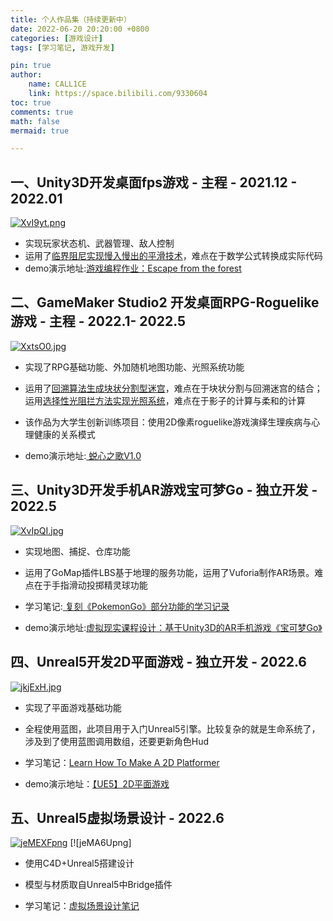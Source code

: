 ```yaml
---
title: 个人作品集（持续更新中）
date: 2022-06-20 20:20:00 +0800
categories: [游戏设计]
tags: [学习笔记, 游戏开发]

pin: true
author: 
    name: CALL1CE
    link: https://space.bilibili.com/9330604
toc: true
comments: true
math: false
mermaid: true

---
```


## 一、Unity3D开发桌面fps游戏 - 主程 - 2021.12 - 2022.01

[![XvI9yt.png](https://s1.ax1x.com/2022/06/20/XvI9yt.png)](https://imgtu.com/i/XvI9yt)

- 实现玩家状态机、武器管理、敌人控制
- 运用了[临界阻尼实现慢入慢出的平滑技术](https://call1ce.github.io/posts/%E5%A4%8D%E7%9B%98%E5%9F%BA%E4%BA%8E%E4%B8%B4%E7%95%8C%E9%98%BB%E5%B0%BC%E5%BC%A6%E7%9A%84%E6%85%A2%E5%85%A5%E6%85%A2%E5%87%BA%E7%9A%84%E5%B9%B3%E6%BB%91%E6%96%B9%E6%B3%95/)，难点在于数学公式转换成实际代码
- demo演示地址:[游戏编程作业：Escape from the forest](https://www.bilibili.com/video/BV1y44y1j7NH?spm_id_from=333.999.0.0)

## 二、GameMaker Studio2 开发桌面RPG-Roguelike游戏 - 主程 - 2022.1- 2022.5

[![XxtsO0.jpg](https://s1.ax1x.com/2022/06/20/XxtsO0.jpg)](https://imgtu.com/i/XxtsO0)

- 实现了RPG基础功能、外加随机地图功能、光照系统功能

- 运用了[回溯算法生成块状分割型迷宫](https://call1ce.github.io/posts/%E5%A4%8D%E7%9B%98%E9%9A%8F%E6%9C%BA%E8%BF%B7%E5%AE%AB/)，难点在于块状分割与回溯迷宫的结合；运用[选择性光阻拦方法实现光照系统](https://call1ce.github.io/posts/%E5%A4%8D%E7%9B%98%E5%8A%A8%E6%80%81%E5%85%89%E7%85%A7%E7%B3%BB%E7%BB%9F/)，难点在于影子的计算与柔和的计算

- 该作品为大学生创新训练项目：使用2D像素roguelike游戏演绎生理疾病与心理健康的关系模式

- demo演示地址:[ 蜕心之歌V1.0](https://www.bilibili.com/video/BV1Zf4y1Z7Kz)

## 三、Unity3D开发手机AR游戏宝可梦Go - 独立开发 - 2022.5

[![XvIpQI.jpg](https://s1.ax1x.com/2022/06/20/XvIpQI.jpg)](https://imgtu.com/i/XvIpQI)

- 实现地图、捕捉、仓库功能

- 运用了GoMap插件LBS基于地理的服务功能，运用了Vuforia制作AR场景。难点在于手指滑动投掷精灵球功能

- 学习笔记:[ 复刻《PokemonGo》部分功能的学习记录](https://call1ce.github.io/posts/%E5%A4%8D%E5%88%BB-PokemonGo-%E9%83%A8%E5%88%86%E5%8A%9F%E8%83%BD%E7%9A%84%E5%AD%A6%E4%B9%A0%E8%AE%B0%E5%BD%95/)

- demo演示地址:[虚拟现实课程设计：基于Unity3D的AR手机游戏《宝可梦Go》](https://www.bilibili.com/video/BV12Y4y1g7qc?spm_id_from=333.999.0.0&vd_source=f4a853b19ac511f1de91664a40bf16e9)

## 四、Unreal5开发2D平面游戏 - 独立开发 - 2022.6

[![jkjExH.jpg](https://s1.ax1x.com/2022/06/25/jkjExH.jpg)](https://imgtu.com/i/jkjExH)

* 实现了平面游戏基础功能

* 全程使用蓝图，此项目用于入门Unreal5引擎。比较复杂的就是生命系统了，涉及到了使用蓝图调用数组，还要更新角色Hud

* 学习笔记：[Learn How To Make A 2D Platformer](https://call1ce.github.io/categories/learn-how-to-make-a-2d-platformer/)

* demo演示地址：[【UE5】2D平面游戏](https://www.bilibili.com/video/BV1pa411W7tq)

## 五、Unreal5虚拟场景设计 - 2022.6

[![jeMEXFpng](https://s1.ax1x.com/2022/06/28/jeMEXF.png)](https://imgtu.com/i/jeMEXF) [![jeMA6Upng]

* 使用C4D+Unreal5搭建设计

* 模型与材质取自Unreal5中Bridge插件

* 学习笔记：[虚拟场景设计笔记](https://call1ce.github.io/posts/%E8%99%9A%E6%8B%9F%E5%9C%BA%E6%99%AF%E8%AE%BE%E8%AE%A1%E7%AC%94%E8%AE%B0/)

